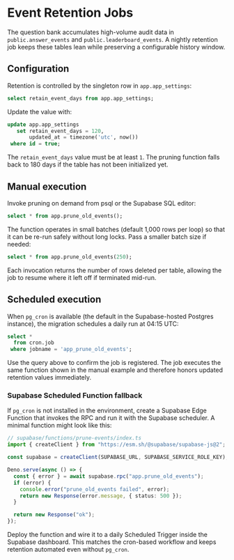 # Event Retention Jobs

The question bank accumulates high-volume audit data in `public.answer_events` and
`public.leaderboard_events`. A nightly retention job keeps these tables lean while
preserving a configurable history window.

## Configuration

Retention is controlled by the singleton row in `app.app_settings`:

```sql
select retain_event_days from app.app_settings;
```

Update the value with:

```sql
update app.app_settings
   set retain_event_days = 120,
       updated_at = timezone('utc', now())
 where id = true;
```

The `retain_event_days` value must be at least `1`. The pruning function falls back to
180 days if the table has not been initialized yet.

## Manual execution

Invoke pruning on demand from psql or the Supabase SQL editor:

```sql
select * from app.prune_old_events();
```

The function operates in small batches (default 1,000 rows per loop) so that it can be
re-run safely without long locks. Pass a smaller batch size if needed:

```sql
select * from app.prune_old_events(250);
```

Each invocation returns the number of rows deleted per table, allowing the job to resume
where it left off if terminated mid-run.

## Scheduled execution

When `pg_cron` is available (the default in the Supabase-hosted Postgres instance), the
migration schedules a daily run at 04:15 UTC:

```sql
select *
  from cron.job
 where jobname = 'app_prune_old_events';
```

Use the query above to confirm the job is registered. The job executes the same function
shown in the manual example and therefore honors updated retention values immediately.

### Supabase Scheduled Function fallback

If `pg_cron` is not installed in the environment, create a Supabase Edge Function that
invokes the RPC and run it with the Supabase scheduler. A minimal function might look
like this:

```ts
// supabase/functions/prune-events/index.ts
import { createClient } from "https://esm.sh/@supabase/supabase-js@2";

const supabase = createClient(SUPABASE_URL, SUPABASE_SERVICE_ROLE_KEY);

Deno.serve(async () => {
  const { error } = await supabase.rpc("app.prune_old_events");
  if (error) {
    console.error("prune_old_events failed", error);
    return new Response(error.message, { status: 500 });
  }

  return new Response("ok");
});
```

Deploy the function and wire it to a daily Scheduled Trigger inside the Supabase dashboard.
This matches the cron-based workflow and keeps retention automated even without `pg_cron`.
